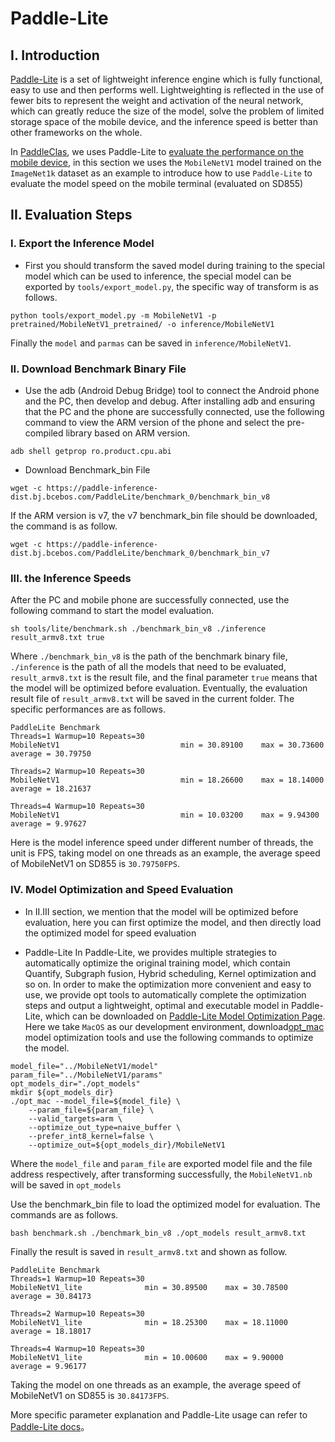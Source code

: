 # Paddle-Lite

## I. Introduction

[Paddle-Lite](https://github.com/PaddlePaddle/Paddle-Lite) is a set of lightweight inference engine which is fully functional, easy to use and then performs well. Lightweighting is reflected in the use of fewer bits to represent the weight and activation of the neural network, which can greatly reduce the size of the model, solve the problem of limited storage space of the mobile device, and the inference speed is better than other frameworks on the whole.

In [PaddleClas](https://github.com/PaddlePaddle/PaddleClas), we uses Paddle-Lite to [evaluate the performance on the mobile device](../models/Mobile.md), in this section we uses the `MobileNetV1` model trained on the `ImageNet1k` dataset as an example to introduce how to use `Paddle-Lite` to evaluate the model speed on the mobile terminal (evaluated on SD855)

## II. Evaluation Steps

### I. Export the Inference Model

* First you should transform the saved model during training to the special model which can be used to inference, the special model can be exported by `tools/export_model.py`, the specific way of transform is as follows.

```shell
python tools/export_model.py -m MobileNetV1 -p pretrained/MobileNetV1_pretrained/ -o inference/MobileNetV1
```

Finally the `model` and `parmas` can be saved in `inference/MobileNetV1`.


### II. Download Benchmark Binary File

* Use the adb (Android Debug Bridge) tool to connect the Android phone and the PC, then develop and debug. After installing adb and ensuring that the PC and the phone are successfully connected, use the following command to view the ARM version of the phone and select the pre-compiled library based on ARM version.

```shell
adb shell getprop ro.product.cpu.abi
```

* Download Benchmark_bin File

```shell
wget -c https://paddle-inference-dist.bj.bcebos.com/PaddleLite/benchmark_0/benchmark_bin_v8
```

If the ARM version is v7, the v7 benchmark_bin file should be downloaded, the command is as follow.

```shell
wget -c https://paddle-inference-dist.bj.bcebos.com/PaddleLite/benchmark_0/benchmark_bin_v7
```

### III. the Inference Speeds

After the PC and mobile phone are successfully connected, use the following command to start the model evaluation.

```
sh tools/lite/benchmark.sh ./benchmark_bin_v8 ./inference result_armv8.txt true
```

Where `./benchmark_bin_v8` is the path of the benchmark binary file, `./inference` is the path of all the models that need to be evaluated, `result_armv8.txt` is the result file, and the final parameter `true` means that the model will be optimized before evaluation. Eventually, the evaluation result file of `result_armv8.txt` will be saved in the current folder. The specific performances are as follows.

```
PaddleLite Benchmark
Threads=1 Warmup=10 Repeats=30
MobileNetV1                           min = 30.89100    max = 30.73600    average = 30.79750

Threads=2 Warmup=10 Repeats=30
MobileNetV1                           min = 18.26600    max = 18.14000    average = 18.21637

Threads=4 Warmup=10 Repeats=30
MobileNetV1                           min = 10.03200    max = 9.94300     average = 9.97627
```

Here is the model inference speed under different number of threads, the unit is FPS, taking model on one threads as an example, the average speed of MobileNetV1 on SD855 is `30.79750FPS`.

### IV. Model Optimization and Speed Evaluation

* In II.III section, we mention that the model will be optimized before evaluation, here you can  first optimize the model, and then directly load the optimized model for speed evaluation

* Paddle-Lite
In Paddle-Lite, we provides multiple strategies to automatically optimize the original training model, which contain Quantify, Subgraph fusion, Hybrid scheduling, Kernel optimization and so on. In order to make the optimization more convenient and easy to use, we provide opt tools to automatically complete the optimization steps and output a lightweight, optimal  and executable model in Paddle-Lite, which can be downloaded on [Paddle-Lite Model Optimization Page](https://paddle-lite.readthedocs.io/zh/latest/user_guides/model_optimize_tool.html). Here we take `MacOS` as our development environment, download[opt_mac](https://paddlelite-data.bj.bcebos.com/model_optimize_tool/opt_mac) model optimization tools and use the following commands to optimize the model.


```shell
model_file="../MobileNetV1/model"
param_file="../MobileNetV1/params"
opt_models_dir="./opt_models"
mkdir ${opt_models_dir}
./opt_mac --model_file=${model_file} \
    --param_file=${param_file} \
    --valid_targets=arm \
    --optimize_out_type=naive_buffer \
    --prefer_int8_kernel=false \
    --optimize_out=${opt_models_dir}/MobileNetV1
```

Where the `model_file` and `param_file` are exported model file and the file address respectively, after transforming successfully, the `MobileNetV1.nb` will be saved in `opt_models`



Use the benchmark_bin file to load the optimized model for evaluation. The commands are as follows.

```shell
bash benchmark.sh ./benchmark_bin_v8 ./opt_models result_armv8.txt
```

Finally the result is saved in `result_armv8.txt` and shown as follow.

```
PaddleLite Benchmark
Threads=1 Warmup=10 Repeats=30
MobileNetV1_lite              min = 30.89500    max = 30.78500    average = 30.84173

Threads=2 Warmup=10 Repeats=30
MobileNetV1_lite              min = 18.25300    max = 18.11000    average = 18.18017

Threads=4 Warmup=10 Repeats=30
MobileNetV1_lite              min = 10.00600    max = 9.90000     average = 9.96177
```


Taking the model on one threads as an example, the average speed of MobileNetV1 on SD855 is `30.84173FPS`.

More specific parameter explanation and Paddle-Lite usage can refer to [Paddle-Lite docs](https://paddle-lite.readthedocs.io/zh/latest/)。
